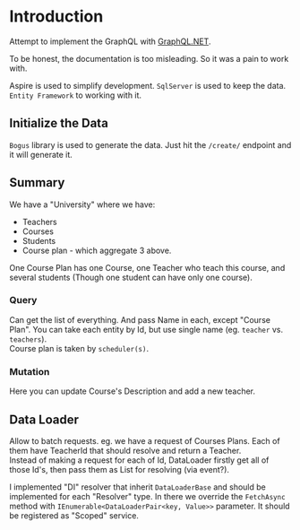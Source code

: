 # Introduction

Attempt to implement the GraphQL with [GraphQL.NET](https://graphql-dotnet.github.io/).

To be honest, the documentation is too misleading.
So it was a pain to work with.

Aspire is used to simplify development.
`SqlServer` is used to keep the data.
`Entity Framework` to working with it.

## Initialize the Data

`Bogus` library is used to generate the data.
Just hit the `/create/` endpoint and it will generate it.

## Summary

We have a "University" where we have:
- Teachers
- Courses
- Students
- Course plan - which aggregate 3 above.

One Course Plan has one Course, one Teacher who teach this course, and several students (Though one student can have only one course).

### Query

Can get the list of everything.
And pass Name in each, except "Course Plan".
You can take each entity by Id, but use single name (eg. `teacher` vs. `teachers`).
</br>
Course plan is taken by `scheduler(s)`.

### Mutation

Here you can update Course's Description and add a new teacher.

## Data Loader

Allow to batch requests.
eg. we have a request of Courses Plans. Each of them have TeacherId that should resolve and return a Teacher.
</br>
Instead of making a request for each of Id, DataLoader firstly get all of those Id's, then pass them as List for resolving (via event?).

I implemented "DI" resolver that inherit `DataLoaderBase` and should be implemented for each "Resolver" type.
In there we override the `FetchAsync` method with `IEnumerable<DataLoaderPair<key, Value>>` parameter.
It should be registered as "Scoped" service.